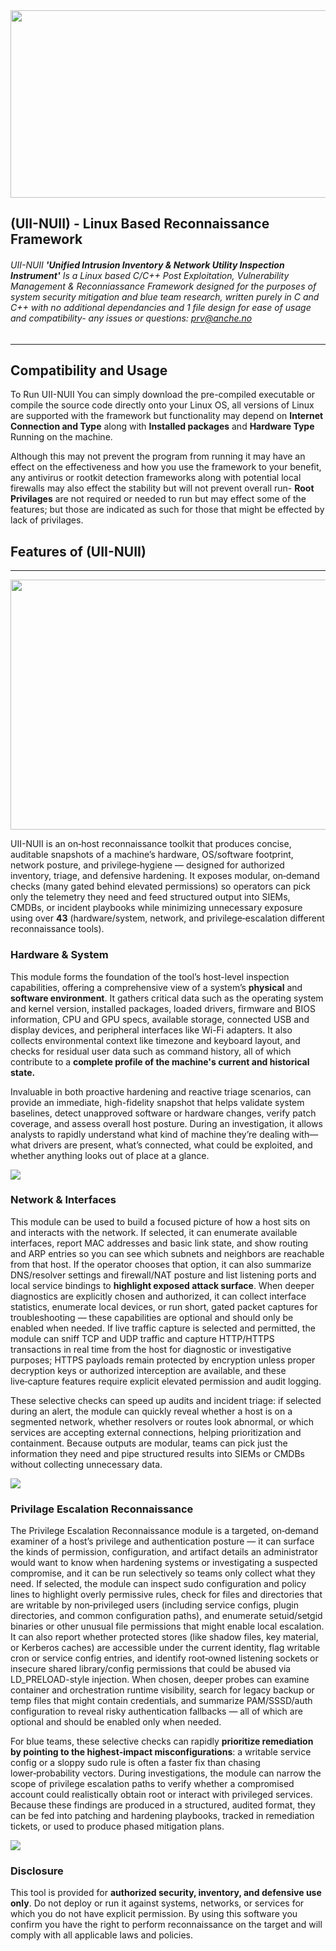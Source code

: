 
<img width="800" height="300" src="https://i.ibb.co/m5v04zyH/uiinuiibanner.png">

## (UII-NUII) - Linux Based Reconnaissance Framework
###### UII-NUII ___'Unified Intrusion Inventory & Network Utility Inspection Instrument'___ Is a Linux based C/C++  Post Exploitation, Vulnerability Management & Reconniassance Framework designed for the purposes of system security mitigation and blue team research, written purely in C and C++ with no additional dependancies and 1 file design for ease of usage and compatibility- any issues or questions: prv@anche.no
------

## Compatibility and Usage 

To Run UII-NUII You can simply download the pre-compiled executable or compile the source code directly onto your Linux OS, all versions of Linux are supported with the framework but functionality may depend on **Internet Connection and Type** along with **Installed packages** and **Hardware Type** Running on the machine.

Although this may not prevent the program from running it may have an effect on the effectiveness and how you use the framework to your benefit, any antivirus or rootkit detection frameworks along with potential local firewalls may also effect the stability but will not prevent overall run- **Root Privilages** are not required or needed to run but may effect some of the features; but those are indicated as such for those that might be effected by lack of privilages.

## Features of (UII-NUII)
---

<img width="800" height="400" src="https://i.ibb.co/B2TxVnxY/uiinuiifeatures.png">

UII-NUII is an on‑host reconnaissance toolkit that produces concise, auditable snapshots of a machine’s hardware, OS/software footprint, network posture, and privilege‑hygiene — designed for authorized inventory, triage, and defensive hardening. It exposes modular, on‑demand checks (many gated behind elevated permissions) so operators can pick only the telemetry they need and feed structured output into SIEMs, CMDBs, or incident playbooks while minimizing unnecessary exposure using over **43** (hardware/system, network, and privilege‑escalation different reconnaissance tools).

### Hardware & System

This module forms the foundation of the tool’s host-level inspection capabilities, offering a comprehensive view of a system’s **physical** and **software environment**. It gathers critical data such as the operating system and kernel version, installed packages, loaded drivers, firmware and BIOS information, CPU and GPU specs, available storage, connected USB and display devices, and peripheral interfaces like Wi-Fi adapters. It also collects environmental context like timezone and keyboard layout, and checks for residual user data such as command history, all of which contribute to a **complete profile of the machine's current and historical state.**

Invaluable in both proactive hardening and reactive triage scenarios, can provide an immediate, high-fidelity snapshot that helps validate system baselines, detect unapproved software or hardware changes, verify patch coverage, and assess overall host posture. During an investigation, it allows analysts to rapidly understand what kind of machine they’re dealing with—what drivers are present, what’s connected, what could be exploited, and whether anything looks out of place at a glance.

![](https://i.ibb.co/232Twybn/hardware1.png)


### Network & Interfaces

This module can be used to build a focused picture of how a host sits on and interacts with the network. If selected, it can enumerate available interfaces, report MAC addresses and basic link state, and show routing and ARP entries so you can see which subnets and neighbors are reachable from that host. If the operator chooses that option, it can also summarize DNS/resolver settings and firewall/NAT posture and list listening ports and local service bindings to **highlight exposed attack surface**. When deeper diagnostics are explicitly chosen and authorized, it can collect interface statistics, enumerate local devices, or run short, gated packet captures for troubleshooting — these capabilities are optional and should only be enabled when needed. If live traffic capture is selected and permitted, the module can sniff TCP and UDP traffic and capture HTTP/HTTPS transactions in real time from the host for diagnostic or investigative purposes; HTTPS payloads remain protected by encryption unless proper decryption keys or authorized interception are available, and these live‑capture features require explicit elevated permission and audit logging.

These selective checks can speed up audits and incident triage: if selected during an alert, the module can quickly reveal whether a host is on a segmented network, whether resolvers or routes look abnormal, or which services are accepting external connections, helping prioritization and containment. Because outputs are modular, teams can pick just the information they need and pipe structured results into SIEMs or CMDBs without collecting unnecessary data.

![](https://i.ibb.co/vC4jjWDB/network1.png)

### Privilage Escalation Reconnaissance

The Privilege Escalation Reconnaissance module is a targeted, on‑demand examiner of a host’s privilege and authentication posture — it can surface the kinds of permission, configuration, and artifact details an administrator would want to know when hardening systems or investigating a suspected compromise, and it can be run selectively so teams only collect what they need. If selected, the module can inspect sudo configuration and policy lines to highlight overly permissive rules, check for files and directories that are writable by non‑privileged users (including service configs, plugin directories, and common configuration paths), and enumerate setuid/setgid binaries or other unusual file permissions that might enable local escalation. It can also report whether protected stores (like shadow files, key material, or Kerberos caches) are accessible under the current identity, flag writable cron or service config entries, and identify root‑owned listening sockets or insecure shared library/config permissions that could be abused via LD_PRELOAD-style injection. When chosen, deeper probes can examine container and orchestration runtime visibility, search for legacy backup or temp files that might contain credentials, and summarize PAM/SSSD/auth configuration to reveal risky authentication fallbacks — all of which are optional and should be enabled only when needed.

For blue teams, these selective checks can rapidly **prioritize remediation by pointing to the highest‑impact misconfigurations**: a writable service config or a sloppy sudo rule is often a faster fix than chasing lower‑probability vectors. During investigations, the module can narrow the scope of privilege escalation paths to verify whether a compromised account could realistically obtain root or interact with privileged services. Because these findings are produced in a structured, audited format, they can be fed into patching and hardening playbooks, tracked in remediation tickets, or used to produce phased mitigation plans.

![](https://i.ibb.co/HfcJGjkg/privesc1.png)


### Disclosure

This tool is provided for **authorized security, inventory, and defensive use only**. Do not deploy or run it against systems, networks, or services for which you do not have explicit permission. By using this software you confirm you have the right to perform reconnaissance on the target and will comply with all applicable laws and policies.




